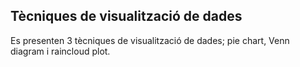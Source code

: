 ## Tècniques de visualització de dades

Es presenten 3 tècniques de visualització de dades; pie chart, Venn diagram i raincloud plot.
